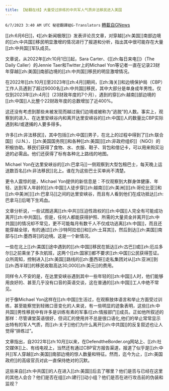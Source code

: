 ```yaml
---
title: 【秘翻在线】大量受过排练的中共军人气质非法移民进入美国
---
```

`6/7/2023 3:40 AM UTC 秘密翻譯組G-Translators` [轉載自GNews](https://gnews.org/articles/1364026)

[[zh:6月6日]]，《[[zh:新闻极限]]》发表评论员文章，对穿越[[zh:美国]]南部边境的[[zh:中共国]]移民明显激增的情况进行了报道和分析，指出其中很可能存在大量[[zh:中共国]]军队成员。

文章说，从2022年[[zh:10月1日]]起，Sara Carter、《[[zh:每日来电]]》（The Daily Caller）的Jennie Taer和Twitter上的Michael Yon等记者一直在记录23财年穿越[[zh:美国]]南部边境的[[zh:中共国]]移民的明显激增情况。

在2022年[[zh:10月]]至2023年[[zh:4月]]期间，[[zh:海关]]和边境保护局（CBP）工作人员遇到了超过9000名[[zh:中共国]]移民，其中大部分是单身成年男性。仅仅到2023年[[zh:4月]]（23财政年度的7个月），遇到的穿[[zh:越南]]部边境的[[zh:中国]]人比整个22财政年度的总数增加了近400%。

这还没有考虑到那些未被发现而越过我们边境或被称为“逃脱”的人数。事实上，观察到的进入、在达里安峡谷内和离开达里安峡谷的[[zh:中国]]人的数量比CBP实际遇到和/或逮捕的人要多得多。

许多[[zh:非法移民]]，其中包括[[zh:中国]]男子，在北上的过程中得到了[[zh:联合国]]（U.N.）、[[zh:美国国务院]]和各种[[zh:美国]][[zh:非政府组织]]（NGO）的积极协助。移民们获得了食物、水、衣服、鞋子、背包和借记卡，可以用来购买沿途的必需品。他们还获得了标有各种北上路线的地图。

Michael Yon在达里安峡谷的[[zh:巴拿马]]一侧观察到大型包租巴士，每天晚上运送数百名[[zh:非法移民]]北上。谁在为这些巴士买单尚不清楚。

更令人震惊的是，Michael Yon提供的新信息是：不仅观察到大群身体健康、年轻、达到军人年龄的[[zh:中国]]人徒步穿[[zh:越南]][[zh:美洲]][[zh:哥伦比亚]]和[[zh:中美洲]][[zh:巴拿马]]之间的达里安峡谷，而且有人看到他们在成功抵达[[zh:巴拿马]]后喝下生鸡血。

文章分析说，一些试图逃离[[zh:中共]]压迫性政权的[[zh:中国]]人完全有可能成功离开[[zh:中共国]]。但是，任何人都能获得护照、所需的大量资金并离开[[zh:中共国]]的情况却不常见，更不可能每月有数千人不仅成功逃离[[zh:中国]]，而且还能穿越全球，有的通过[[zh:沙特阿拉伯]]和[[zh:土耳其]]，然后到达[[zh:美国]]南部与[[zh:墨西哥]]的边境。这是一个新情况。

一些在北上[[zh:美国]]途中遇到的[[zh:中国]]移民在抵达[[zh:古巴]]或[[zh:厄瓜多尔]]之前乘坐了多次航班，这两个[[zh:国家]]都不要求[[zh:中国]]公民获得签证。众所周知，控制进入[[zh:美国]]路线的[[zh:墨西哥]]走私集团对从[[zh:亚洲]]到[[zh:西半球]]的移民收取高达30,000[[zh:美元]]的费用。

同样令人不安的是，在达里安峡谷遇到其中一些年轻的[[zh:中国]]人时，他们能够用良好的、甚至几乎没有口音的英语交谈，这在普通的[[zh:中国]]工人中绝不常见。

对于像Michael Yon这样在[[zh:中国]]生活过，在观察肢体语言和举止方面受过训练，甚至能察觉到轻微口音变化的人来说，有一些明显的迹象表明，这些[[zh:中共国]]男性移民中有许多是训练有素的军事/[[zh:情报部门]]成员。正如他所叙述的那样：尽管课堂英语很好，但词汇的使用并不总是很口语化,他们的举止常常显示出特有的军人气质，而[[zh:关于]]他们为什么离开[[zh:中共国]]的反复叙述也让人觉得“排练过”。

文章指出，自2022年[[zh:10月]]以来，在DefendtheBorder.org网站上、[[zh:社交媒体]]上、有线电视上，当然还有通过CBP官方报告渠道，报道了似乎是[[zh:中共]]军人穿越[[zh:美国]]南部边境的惊人数量和特征。然而，迄今为止，[[zh:美国政府]]的高级官员对此一直保持绝对的沉默。

这些来自[[zh:中共国]]的人在进入[[zh:美国]]后去了哪里？他们是否与已经在这里的其他人会合？他们是否在组[[zh:建行]]动小组？他们是否在进行攻击前的伪装和监视？
